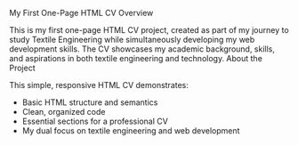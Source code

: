 My First One-Page HTML CV
Overview

This is my first one-page HTML CV project, created as part of my journey to study Textile Engineering while simultaneously developing my web development skills. The CV showcases my academic background, skills, and aspirations in both textile engineering and technology.
About the Project

This simple, responsive HTML CV demonstrates:
* Basic HTML structure and semantics
* Clean, organized code
* Essential sections for a professional CV
* My dual focus on textile engineering and web development
